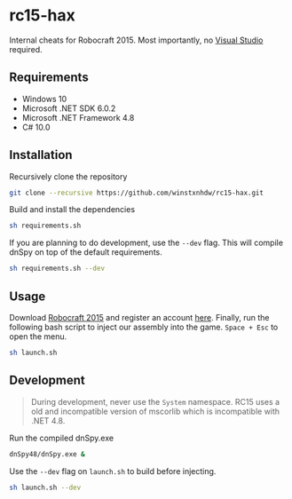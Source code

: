 # rc15-hax

Internal cheats for Robocraft 2015. Most importantly, no [Visual Studio](https://en.wiktionary.org/wiki/dog_shit) required.

## Requirements

- Windows 10
- Microsoft .NET SDK 6.0.2
- Microsoft .NET Framework 4.8
- C# 10.0

## Installation

Recursively clone the repository

```bash
git clone --recursive https://github.com/winstxnhdw/rc15-hax.git
```

Build and install the dependencies

```bash
sh requirements.sh
```

If you are planning to do development, use the `--dev` flag. This will compile dnSpy on top of the default requirements.

```bash
sh requirements.sh --dev
```

## Usage

Download [Robocraft 2015](https://drive.google.com/file/d/1T3i7x2OC0GuELEWjSt_fuWAge-xAsZEi/view?usp=sharing) and register an account [here](https://phoenixsoftworks.net/register.html). Finally, run the following bash script to inject our assembly into the game. `Space + Esc` to open the menu.

```bash
sh launch.sh
```

## Development

> During development, never use the `System` namespace. RC15 uses a old and incompatible version of mscorlib which is incompatible with .NET 4.8.

Run the compiled dnSpy.exe

```bash
dnSpy48/dnSpy.exe &
```

Use the `--dev` flag on `launch.sh` to build before injecting.

```bash
sh launch.sh --dev
```
